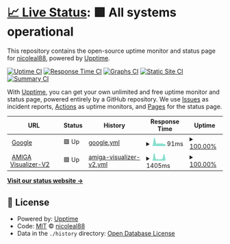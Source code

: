 # [📈 Live Status](https://nicoleal88.github.io/status-AMIGA-Vis): <!--live status--> **🟩 All systems operational**

This repository contains the open-source uptime monitor and status page for [nicoleal88](https://nicoleal88.github.io/status-AMIGA-Vis), powered by [Upptime](https://github.com/upptime/upptime).

[![Uptime CI](https://github.com/nicoleal88/status-AMIGA-Vis/workflows/Uptime%20CI/badge.svg)](https://github.com/nicoleal88/status-AMIGA-Vis/actions?query=workflow%3A%22Uptime+CI%22)
[![Response Time CI](https://github.com/nicoleal88/status-AMIGA-Vis/workflows/Response%20Time%20CI/badge.svg)](https://github.com/nicoleal88/status-AMIGA-Vis/actions?query=workflow%3A%22Response+Time+CI%22)
[![Graphs CI](https://github.com/nicoleal88/status-AMIGA-Vis/workflows/Graphs%20CI/badge.svg)](https://github.com/nicoleal88/status-AMIGA-Vis/actions?query=workflow%3A%22Graphs+CI%22)
[![Static Site CI](https://github.com/nicoleal88/status-AMIGA-Vis/workflows/Static%20Site%20CI/badge.svg)](https://github.com/nicoleal88/status-AMIGA-Vis/actions?query=workflow%3A%22Static+Site+CI%22)
[![Summary CI](https://github.com/nicoleal88/status-AMIGA-Vis/workflows/Summary%20CI/badge.svg)](https://github.com/nicoleal88/status-AMIGA-Vis/actions?query=workflow%3A%22Summary+CI%22)

With [Upptime](https://upptime.js.org), you can get your own unlimited and free uptime monitor and status page, powered entirely by a GitHub repository. We use [Issues](https://github.com/nicoleal88/status-AMIGA-Vis/issues) as incident reports, [Actions](https://github.com/nicoleal88/status-AMIGA-Vis/actions) as uptime monitors, and [Pages](https://nicoleal88.github.io/status-AMIGA-Vis) for the status page.

<!--start: status pages-->
<!-- This summary is generated by Upptime (https://github.com/upptime/upptime) -->
<!-- Do not edit this manually, your changes will be overwritten -->
<!-- prettier-ignore -->
| URL | Status | History | Response Time | Uptime |
| --- | ------ | ------- | ------------- | ------ |
| <img alt="" src="https://icons.duckduckgo.com/ip3/www.google.com.ico" height="13"> [Google](https://www.google.com) | 🟩 Up | [google.yml](https://github.com/nicoleal88/status-AMIGA-Vis/commits/HEAD/history/google.yml) | <details><summary><img alt="Response time graph" src="./graphs/google/response-time-week.png" height="20"> 91ms</summary><br><a href="https://nicoleal88.github.io/status-AMIGA-Vis/history/google"><img alt="Response time 119" src="https://img.shields.io/endpoint?url=https%3A%2F%2Fraw.githubusercontent.com%2Fnicoleal88%2Fstatus-AMIGA-Vis%2FHEAD%2Fapi%2Fgoogle%2Fresponse-time.json"></a><br><a href="https://nicoleal88.github.io/status-AMIGA-Vis/history/google"><img alt="24-hour response time 87" src="https://img.shields.io/endpoint?url=https%3A%2F%2Fraw.githubusercontent.com%2Fnicoleal88%2Fstatus-AMIGA-Vis%2FHEAD%2Fapi%2Fgoogle%2Fresponse-time-day.json"></a><br><a href="https://nicoleal88.github.io/status-AMIGA-Vis/history/google"><img alt="7-day response time 91" src="https://img.shields.io/endpoint?url=https%3A%2F%2Fraw.githubusercontent.com%2Fnicoleal88%2Fstatus-AMIGA-Vis%2FHEAD%2Fapi%2Fgoogle%2Fresponse-time-week.json"></a><br><a href="https://nicoleal88.github.io/status-AMIGA-Vis/history/google"><img alt="30-day response time 119" src="https://img.shields.io/endpoint?url=https%3A%2F%2Fraw.githubusercontent.com%2Fnicoleal88%2Fstatus-AMIGA-Vis%2FHEAD%2Fapi%2Fgoogle%2Fresponse-time-month.json"></a><br><a href="https://nicoleal88.github.io/status-AMIGA-Vis/history/google"><img alt="1-year response time 119" src="https://img.shields.io/endpoint?url=https%3A%2F%2Fraw.githubusercontent.com%2Fnicoleal88%2Fstatus-AMIGA-Vis%2FHEAD%2Fapi%2Fgoogle%2Fresponse-time-year.json"></a></details> | <details><summary><a href="https://nicoleal88.github.io/status-AMIGA-Vis/history/google">100.00%</a></summary><a href="https://nicoleal88.github.io/status-AMIGA-Vis/history/google"><img alt="All-time uptime 100.00%" src="https://img.shields.io/endpoint?url=https%3A%2F%2Fraw.githubusercontent.com%2Fnicoleal88%2Fstatus-AMIGA-Vis%2FHEAD%2Fapi%2Fgoogle%2Fuptime.json"></a><br><a href="https://nicoleal88.github.io/status-AMIGA-Vis/history/google"><img alt="24-hour uptime 100.00%" src="https://img.shields.io/endpoint?url=https%3A%2F%2Fraw.githubusercontent.com%2Fnicoleal88%2Fstatus-AMIGA-Vis%2FHEAD%2Fapi%2Fgoogle%2Fuptime-day.json"></a><br><a href="https://nicoleal88.github.io/status-AMIGA-Vis/history/google"><img alt="7-day uptime 100.00%" src="https://img.shields.io/endpoint?url=https%3A%2F%2Fraw.githubusercontent.com%2Fnicoleal88%2Fstatus-AMIGA-Vis%2FHEAD%2Fapi%2Fgoogle%2Fuptime-week.json"></a><br><a href="https://nicoleal88.github.io/status-AMIGA-Vis/history/google"><img alt="30-day uptime 100.00%" src="https://img.shields.io/endpoint?url=https%3A%2F%2Fraw.githubusercontent.com%2Fnicoleal88%2Fstatus-AMIGA-Vis%2FHEAD%2Fapi%2Fgoogle%2Fuptime-month.json"></a><br><a href="https://nicoleal88.github.io/status-AMIGA-Vis/history/google"><img alt="1-year uptime 100.00%" src="https://img.shields.io/endpoint?url=https%3A%2F%2Fraw.githubusercontent.com%2Fnicoleal88%2Fstatus-AMIGA-Vis%2FHEAD%2Fapi%2Fgoogle%2Fuptime-year.json"></a></details>
| <img alt="" src="https://icons.duckduckgo.com/ip3/amiga-map.ahuekna.org.ar.ico" height="13"> [AMIGA Visualizer-V2](https://amiga-map.ahuekna.org.ar) | 🟩 Up | [amiga-visualizer-v2.yml](https://github.com/nicoleal88/status-AMIGA-Vis/commits/HEAD/history/amiga-visualizer-v2.yml) | <details><summary><img alt="Response time graph" src="./graphs/amiga-visualizer-v2/response-time-week.png" height="20"> 1405ms</summary><br><a href="https://nicoleal88.github.io/status-AMIGA-Vis/history/amiga-visualizer-v2"><img alt="Response time 2887" src="https://img.shields.io/endpoint?url=https%3A%2F%2Fraw.githubusercontent.com%2Fnicoleal88%2Fstatus-AMIGA-Vis%2FHEAD%2Fapi%2Famiga-visualizer-v2%2Fresponse-time.json"></a><br><a href="https://nicoleal88.github.io/status-AMIGA-Vis/history/amiga-visualizer-v2"><img alt="24-hour response time 990" src="https://img.shields.io/endpoint?url=https%3A%2F%2Fraw.githubusercontent.com%2Fnicoleal88%2Fstatus-AMIGA-Vis%2FHEAD%2Fapi%2Famiga-visualizer-v2%2Fresponse-time-day.json"></a><br><a href="https://nicoleal88.github.io/status-AMIGA-Vis/history/amiga-visualizer-v2"><img alt="7-day response time 1405" src="https://img.shields.io/endpoint?url=https%3A%2F%2Fraw.githubusercontent.com%2Fnicoleal88%2Fstatus-AMIGA-Vis%2FHEAD%2Fapi%2Famiga-visualizer-v2%2Fresponse-time-week.json"></a><br><a href="https://nicoleal88.github.io/status-AMIGA-Vis/history/amiga-visualizer-v2"><img alt="30-day response time 2887" src="https://img.shields.io/endpoint?url=https%3A%2F%2Fraw.githubusercontent.com%2Fnicoleal88%2Fstatus-AMIGA-Vis%2FHEAD%2Fapi%2Famiga-visualizer-v2%2Fresponse-time-month.json"></a><br><a href="https://nicoleal88.github.io/status-AMIGA-Vis/history/amiga-visualizer-v2"><img alt="1-year response time 2887" src="https://img.shields.io/endpoint?url=https%3A%2F%2Fraw.githubusercontent.com%2Fnicoleal88%2Fstatus-AMIGA-Vis%2FHEAD%2Fapi%2Famiga-visualizer-v2%2Fresponse-time-year.json"></a></details> | <details><summary><a href="https://nicoleal88.github.io/status-AMIGA-Vis/history/amiga-visualizer-v2">100.00%</a></summary><a href="https://nicoleal88.github.io/status-AMIGA-Vis/history/amiga-visualizer-v2"><img alt="All-time uptime 100.00%" src="https://img.shields.io/endpoint?url=https%3A%2F%2Fraw.githubusercontent.com%2Fnicoleal88%2Fstatus-AMIGA-Vis%2FHEAD%2Fapi%2Famiga-visualizer-v2%2Fuptime.json"></a><br><a href="https://nicoleal88.github.io/status-AMIGA-Vis/history/amiga-visualizer-v2"><img alt="24-hour uptime 100.00%" src="https://img.shields.io/endpoint?url=https%3A%2F%2Fraw.githubusercontent.com%2Fnicoleal88%2Fstatus-AMIGA-Vis%2FHEAD%2Fapi%2Famiga-visualizer-v2%2Fuptime-day.json"></a><br><a href="https://nicoleal88.github.io/status-AMIGA-Vis/history/amiga-visualizer-v2"><img alt="7-day uptime 100.00%" src="https://img.shields.io/endpoint?url=https%3A%2F%2Fraw.githubusercontent.com%2Fnicoleal88%2Fstatus-AMIGA-Vis%2FHEAD%2Fapi%2Famiga-visualizer-v2%2Fuptime-week.json"></a><br><a href="https://nicoleal88.github.io/status-AMIGA-Vis/history/amiga-visualizer-v2"><img alt="30-day uptime 100.00%" src="https://img.shields.io/endpoint?url=https%3A%2F%2Fraw.githubusercontent.com%2Fnicoleal88%2Fstatus-AMIGA-Vis%2FHEAD%2Fapi%2Famiga-visualizer-v2%2Fuptime-month.json"></a><br><a href="https://nicoleal88.github.io/status-AMIGA-Vis/history/amiga-visualizer-v2"><img alt="1-year uptime 100.00%" src="https://img.shields.io/endpoint?url=https%3A%2F%2Fraw.githubusercontent.com%2Fnicoleal88%2Fstatus-AMIGA-Vis%2FHEAD%2Fapi%2Famiga-visualizer-v2%2Fuptime-year.json"></a></details>

<!--end: status pages-->

[**Visit our status website →**](https://nicoleal88.github.io/status-AMIGA-Vis)

## 📄 License

- Powered by: [Upptime](https://github.com/upptime/upptime)
- Code: [MIT](./LICENSE) © [nicoleal88](https://nicoleal88.github.io/status-AMIGA-Vis)
- Data in the `./history` directory: [Open Database License](https://opendatacommons.org/licenses/odbl/1-0/)
